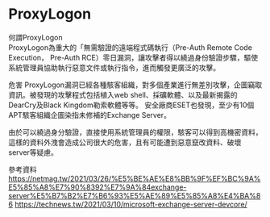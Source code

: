 
#       ProxyLogon
        
何謂ProxyLogon  
        ProxyLogon為重大的「無需驗證的遠端程式碼執行（Pre-Auth Remote Code Execution， Pre-Auth RCE）零日漏洞，讓攻擊者得以繞過身份驗證步驟，驅使系統管理員協助執行惡意文件或執行指令，進而觸發更廣泛的攻擊。

危害
        ProxyLogon漏洞已經各種駭客組織，對多個產業進行無差別攻擊，企圖竊取資訊。被發現的攻擊程式包括植入web shell、採礦軟體、以及最新揭露的DearCry及Black Kingdom勒索軟體等等。
        安全廠商ESET也發現，至少有10個APT駭客組織企圖染指未修補的Exchange Server。


由於可以繞過身分驗證，直接使用系統管理員的權限，駭客可以得到高機密資料，這樣的資料外洩會造成公司很大的危害，且有可能遭到惡意竄改資料、破壞server等疑慮。








參考資料
https://netmag.tw/2021/03/26/%E5%BE%AE%E8%BB%9F%EF%BC%9A%E5%85%A8%E7%90%8392%E7%9A%84exchange-server%E5%B7%B2%E7%B6%93%E5%AE%89%E5%85%A8%E4%BA%86
https://technews.tw/2021/03/10/microsoft-exchange-server-devcore/
